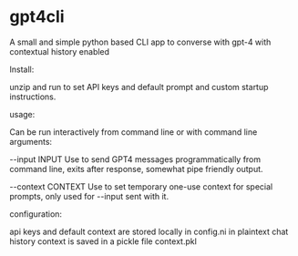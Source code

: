 # gpt4cli
A small and simple python based CLI app to converse with gpt-4 with contextual history enabled

Install:

unzip and run to set API keys and default prompt and custom startup instructions. 

usage:

Can be run interactively from command line or with command line arguments:

--input INPUT      Use to send GPT4 messages programmatically from command line, exits after response, somewhat pipe friendly output. 

--context CONTEXT  Use to set temporary one-use context for special prompts, only used for --input sent with it.

configuration:

api keys and default context are stored locally in config.ni in plaintext
chat history context is saved in a pickle file context.pkl
